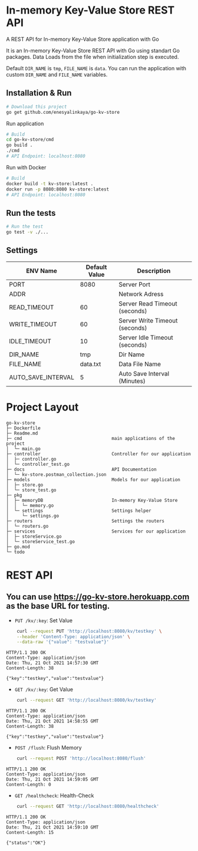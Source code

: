 # In-memory Key-Value Store REST API 
A REST API for In-memory Key-Value Store application with Go

It is an In-memory Key-Value Store REST API with Go using standart Go packages. Data Loads from the file when initialization step is executed.

Default `DIR_NAME` is `tmp`, `FILE_NAME` is `data`. You can run the application with custom `DIR_NAME` and `FILE_NAME` variables.

## Installation & Run
```bash
# Download this project
go get github.com/enesyalinkaya/go-kv-store
```
Run application 
```bash
# Build
cd go-kv-store/cmd
go build .
./cmd
# API Endpoint: localhost:8080
```

Run with Docker
```bash
# Build
docker build -t kv-store:latest .
docker run -p 8080:8080 kv-store:latest
# API Endpoint: localhost:8080
```

## Run the tests
```bash
# Run the test
go test -v ./...
```

## Settings
ENV Name | Default Value | Description
--- | --- | ---
PORT | 8080 | Server Port
ADDR |  | Network Adress
READ_TIMEOUT | 60 | Server Read Timeout (seconds)
WRITE_TIMEOUT | 60 | Server Write Timeout (seconds)
IDLE_TIMEOUT | 10 | Server Idle Timeout (seconds)
DIR_NAME | tmp | Dir Name
FILE_NAME | data.txt | Data File Name
AUTO_SAVE_INTERVAL | 5 | Auto Save Interval (Minutes)

# Project Layout
```
go-kv-store
├─ Dockerfile
├─ Readme.md
├─ cmd                                  main applications of the project
│  └─ main.go
├─ controller                           Controller for our application
│  ├─ controller.go
│  └─ controller_test.go
├─ docs                                 API Documentation 
│  └─ kv-store.postman_collection.json 
├─ models                               Models for our application
│  ├─ store.go 
│  └─ store_test.go
├─ pkg
│  ├─ memoryDB                          In-memory Key-Value Store
│  │  └─ memory.go 
│  └─ settings                          Settings helper
│     └─ settings.go 
├─ routers                              Settings the routers
│  └─ routers.go
├─ services                             Services for our application
│  ├─ storeService.go 
│  └─ storeService_test.go
├─ go.mod
└─ todo
```

# REST API
## You can use https://go-kv-store.herokuapp.com as the base URL for testing.
* `PUT /kv/:key`: Set Value
```bash
    curl --request PUT 'http://localhost:8080/kv/testkey' \
    --header 'Content-Type: application/json' \
    --data-raw '{"value": "testvalue"}'
```
```http
HTTP/1.1 200 OK
Content-Type: application/json
Date: Thu, 21 Oct 2021 14:57:30 GMT
Content-Length: 38

{"key":"testkey","value":"testvalue"}
```

* `GET /kv/:key`: Get Value
```bash
    curl --request GET 'http://localhost:8080/kv/testkey'
```
```http
HTTP/1.1 200 OK
Content-Type: application/json
Date: Thu, 21 Oct 2021 14:58:55 GMT
Content-Length: 38

{"key":"testkey","value":"testvalue"}
```

* `POST /flush`: Flush Memory
```bash
    curl --request POST 'http://localhost:8080/flush'
```
```http
HTTP/1.1 200 OK
Content-Type: application/json
Date: Thu, 21 Oct 2021 14:59:05 GMT
Content-Length: 0
```
* `GET /healthcheck`: Health-Check
```bash
    curl --request GET 'http://localhost:8080/healthcheck'
```
```http
HTTP/1.1 200 OK
Content-Type: application/json
Date: Thu, 21 Oct 2021 14:59:10 GMT
Content-Length: 15

{"status":"OK"}
```